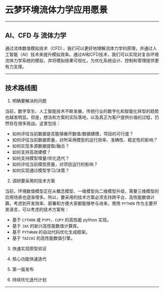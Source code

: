 # 云梦环境流体力学应用愿景


------

## AI、CFD 与 流体力学

通过流体数值模拟技术（CFD），我们可以更好地理解流体力学的原理，并通过人工智能（AI）技术来提升模拟效率。通过AI和CFD技术，我们可以实现对复杂环境流体力学系统的模拟，并将模拟结果可视化，为优化系统设计、控制和管理提供更有力支撑。


------

## 技术路线图

1. 明确要解决的问题

当前，数字孪生、人工智能技术不断发展，传统行业的数字化和智能化转型的趋势也越发明显。但是，想法和方案的实际落地，以及真正为客户提供价值的过程，仍然存在很多挑战。这里包括：

- 如何评估当前数据是否能够展开数值/数据建模，项目的可行度？
- 如何评估当前数据质量，对所采用模型的运行效率、准确性、稳定性的影响？
- 如何实现多源数据提取/融合？
- 如何支持高效建模？
- 如何支持模型增量/优化迭代？
- 如何评估当前模型质量，对项目运行的影响？
- 如何实现通过模型学习/决策？


2. 调研要采用的技术方案

当前，环境数值模型正在从概念模型、一维模型向二维模型升级，需要三维模型的应用场景也逐渐增多。所以，要采用的技术方案必须支持跨平台、高性能数值计算。考虑到开发效率、部署和方便大家都能够参与进来，使用 `PYTHON` 作为主要开发语言，可以考虑的技术方案有：

- 基于 `CYTHON` 或 `PYPY`、`CUPY` 的高性能 python 实现。
- 基于 `JAX` 的新兴高性能数值计算库。
- 基于 `PYTHRAN` 的自动代码优化生成框架。
- 基于 `TAICHI` 的高性能数值引擎。


3. 快速实现原型验证


4. 核心功能快速迭代


5. 第一版发布


6. 持续优化迭代计划


------
